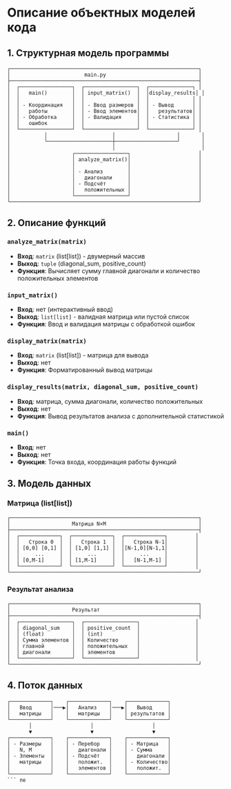 # Описание объектных моделей кода

## 1. Структурная модель программы

```
┌─────────────────────────────────────────────────────────────┐
│                        main.py                              │
├─────────────────────────────────────────────────────────────┤
│  ┌─────────────────┐  ┌─────────────────┐  ┌──────────────┐ │
│  │   main()        │  │ input_matrix()  │  │display_results│ │
│  │                 │  │                 │  │              │ │
│  │ - Координация   │  │ - Ввод размеров │  │ - Вывод      │ │
│  │   работы        │  │ - Ввод элементов│  │   результатов│ │
│  │ - Обработка     │  │ - Валидация     │  │ - Статистика │ │
│  │   ошибок        │  │                 │  │              │ │
│  └─────────────────┘  └─────────────────┘  └──────────────┘ │
│           │                     │                    │       │
│           └─────────────────────┼────────────────────┘       │
│                                 │                            │
│                    ┌─────────────────┐                      │
│                    │ analyze_matrix()│                      │
│                    │                 │                      │
│                    │ - Анализ        │                      │
│                    │   диагонали     │                      │
│                    │ - Подсчёт       │                      │
│                    │   положительных │                      │
│                    └─────────────────┘                      │
└─────────────────────────────────────────────────────────────┘
```

## 2. Описание функций

### `analyze_matrix(matrix)`
- **Вход**: `matrix` (list[list]) - двумерный массив
- **Выход**: `tuple` (diagonal_sum, positive_count)
- **Функция**: Вычисляет сумму главной диагонали и количество положительных элементов

### `input_matrix()`
- **Вход**: нет (интерактивный ввод)
- **Выход**: `list[list]` - валидная матрица или пустой список
- **Функция**: Ввод и валидация матрицы с обработкой ошибок

### `display_matrix(matrix)`
- **Вход**: `matrix` (list[list]) - матрица для вывода
- **Выход**: нет
- **Функция**: Форматированный вывод матрицы

### `display_results(matrix, diagonal_sum, positive_count)`
- **Вход**: матрица, сумма диагонали, количество положительных
- **Выход**: нет
- **Функция**: Вывод результатов анализа с дополнительной статистикой

### `main()`
- **Вход**: нет
- **Выход**: нет
- **Функция**: Точка входа, координация работы функций

## 3. Модель данных

### Матрица (list[list])
```
┌─────────────────────────────────────────────────────────────┐
│                    Матрица N×M                              │
├─────────────────────────────────────────────────────────────┤
│  ┌─────────────┐  ┌─────────────┐  ┌─────────────┐         │
│  │   Строка 0  │  │   Строка 1  │  │   Строка N-1│         │
│  │ [0,0] [0,1] │  │ [1,0] [1,1] │  │[N-1,0][N-1,1│         │
│  │     ...     │  │     ...     │  │     ...     │         │
│  │ [0,M-1]     │  │ [1,M-1]     │  │   [N-1,M-1] │         │
│  └─────────────┘  └─────────────┘  └─────────────┘         │
└─────────────────────────────────────────────────────────────┘
```

### Результат анализа
```
┌─────────────────────────────────────────────────────────────┐
│                    Результат                                │
├─────────────────────────────────────────────────────────────┤
│  ┌─────────────────┐  ┌─────────────────┐                  │
│  │ diagonal_sum    │  │ positive_count  │                  │
│  │ (float)         │  │ (int)           │                  │
│  │ Сумма элементов │  │ Количество      │                  │
│  │ главной         │  │ положительных   │                  │
│  │ диагонали       │  │ элементов       │                  │
│  └─────────────────┘  └─────────────────┘                  │
└─────────────────────────────────────────────────────────────┘
```

## 4. Поток данных

```
┌─────────────┐    ┌─────────────┐    ┌─────────────┐
│   Ввод      │───▶│   Анализ    │───▶│   Вывод     │
│   матрицы   │    │   матрицы   │    │ результатов │
└─────────────┘    └─────────────┘    └─────────────┘
       │                   │                   │
       ▼                   ▼                   ▼
┌─────────────┐    ┌─────────────┐    ┌─────────────┐
│ - Размеры   │    │ - Перебор   │    │ - Матрица   │
│   N, M      │    │   диагонали │    │ - Сумма     │
│ - Элементы  │    │ - Подсчёт   │    │   диагонали │
│   матрицы   │    │   положит.  │    │ - Количество│
│             │    │   элементов │    │   положит.  │
└─────────────┘    └─────────────┘    └─────────────┘
``` пе